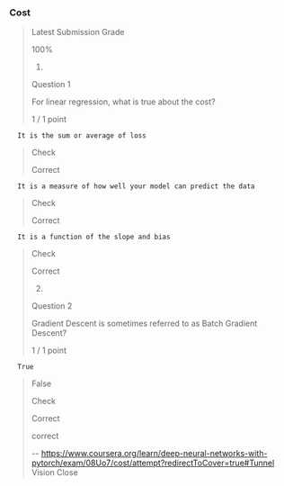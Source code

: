 ### Cost
> 
> Latest Submission Grade
> 
> 100%
> 
> 1.
> 
> Question 1
> 
> For linear regression, what is true about the cost?
> 
> 1 / 1 point
> 

      It is the sum or average of loss 
> 
> Check
> 
> Correct
> 

      It is a measure of how well your model can predict the data 
> 
> Check
> 
> Correct
> 

      It is a function of the slope and bias 
> 
> Check
> 
> Correct
> 
> 2.
> 
> Question 2
> 
> Gradient Descent is sometimes referred to as Batch Gradient Descent?
> 
> 1 / 1 point
> 

      True 
> 
>  False 
> 
> Check
> 
> Correct
> 
> correct
>
> -- https://www.coursera.org/learn/deep-neural-networks-with-pytorch/exam/08Uo7/cost/attempt?redirectToCover=true#Tunnel Vision Close
